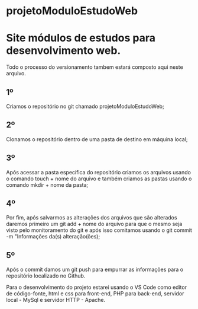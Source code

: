 # projetoModuloEstudoWeb
<h1>Site módulos de estudos para desenvolvimento web.</h1>

Todo o processo do versionamento tambem estará composto aqui neste arquivo.

<h2>1º</h2> Criamos o repositório no git chamado projetoModuloEstudoWeb;

<h2>2º</h2> Clonamos o repositório dentro de uma pasta de destino em máquina local;

<h2>3º</h2> Após acessar a pasta específica do repositório criamos os arquivos usando o comando touch + nome do arquivo e também criamos as pastas usando o comando mkdir + nome da pasta;

<h2>4º</h2> Por fim, após salvarmos as alterações dos arquivos que são alterados daremos primeiro um git add + nome do arquivo para que o mesmo seja visto pelo monitoramento do git e após isso comitamos usando o git commit -m "Informações da(s) alteração(ões);

<h2>5º</h2> Após o commit damos um git push para empurrar as informações para o repositório localizado no Github.

Para o desenvolvimento do projeto estarei usando o VS Code como editor de código-fonte, html e css para front-end, PHP para back-end, servidor local - MySql e servidor HTTP - Apache.
